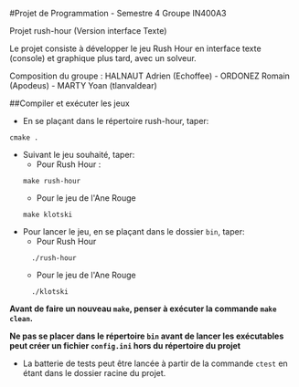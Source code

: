 #Projet de Programmation - Semestre 4
Groupe IN400A3

Projet rush-hour (Version interface Texte)

Le projet consiste à développer le jeu Rush Hour en interface texte (console) et graphique plus tard, avec un solveur.

Composition du groupe :
HALNAUT Adrien (Echoffee) - ORDONEZ Romain (Apodeus) - MARTY Yoan (tlanvaldear)

##Compiler et exécuter les jeux

- En se plaçant dans le répertoire rush-hour, taper:
```
cmake .
```

- Suivant le jeu souhaité, taper:
    - Pour Rush Hour : 
    ```
    make rush-hour
    ```
    - Pour le jeu de l'Ane Rouge
    ```
    make klotski
    ```
- Pour lancer le jeu, en se plaçant dans le dossier `bin`, taper:
    - Pour Rush Hour
  ```
    ./rush-hour
  ```
    - Pour le jeu de l'Ane Rouge
  ```
    ./klotski
  ```
**Avant de faire un nouveau `make`, penser à exécuter la commande `make clean`.**<br>

**Ne pas se placer dans le répertoire `bin` avant de lancer les exécutables peut créer un fichier `config.ini` hors du répertoire du projet**

- La batterie de tests peut être lancée à partir de la commande `ctest` en étant dans le dossier racine du projet.